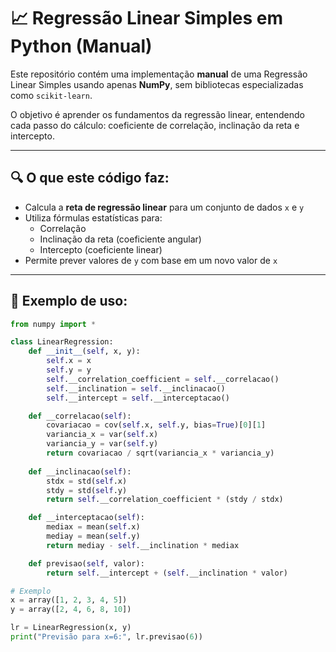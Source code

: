 # 📈 Regressão Linear Simples em Python (Manual)

Este repositório contém uma implementação **manual** de uma Regressão Linear Simples usando apenas **NumPy**, sem bibliotecas especializadas como `scikit-learn`.

O objetivo é aprender os fundamentos da regressão linear, entendendo cada passo do cálculo: coeficiente de correlação, inclinação da reta e intercepto.

---

## 🔍 O que este código faz:

- Calcula a **reta de regressão linear** para um conjunto de dados `x` e `y`
- Utiliza fórmulas estatísticas para:
  - Correlação
  - Inclinação da reta (coeficiente angular)
  - Intercepto (coeficiente linear)
- Permite prever valores de `y` com base em um novo valor de `x`

---

## 📌 Exemplo de uso:

```python
from numpy import *

class LinearRegression:
    def __init__(self, x, y):
        self.x = x
        self.y = y
        self.__correlation_coefficient = self.__correlacao()
        self.__inclination = self.__inclinacao()
        self.__intercept = self.__interceptacao()

    def __correlacao(self):
        covariacao = cov(self.x, self.y, bias=True)[0][1]
        variancia_x = var(self.x)
        variancia_y = var(self.y)
        return covariacao / sqrt(variancia_x * variancia_y) 
    
    def __inclinacao(self):
        stdx = std(self.x)
        stdy = std(self.y)
        return self.__correlation_coefficient * (stdy / stdx)

    def __interceptacao(self):
        mediax = mean(self.x)
        mediay = mean(self.y)
        return mediay - self.__inclination * mediax

    def previsao(self, valor):
        return self.__intercept + (self.__inclination * valor)

# Exemplo
x = array([1, 2, 3, 4, 5])
y = array([2, 4, 6, 8, 10])

lr = LinearRegression(x, y)
print("Previsão para x=6:", lr.previsao(6))
